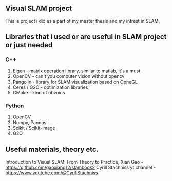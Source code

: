 ## Visual SLAM project 
This is project i did as a part of my master thesis and my intrest in SLAM. 

## Libraries that i used or are useful in SLAM project or just needed  
### C++ 
1. Eigen - matrix operation library, similar to matlab, it's a must 
2. OpenCV - can't you computer vision without opencv
3. Pangolin - library for SLAM visualization based on OpneGL 
4. Ceres / G2O - optimization libraries
5. CMake - kind of obvoius 

### Python 
1. OpenCV 
2. Numpy, Pandas 
3. Scikit / Scikit-image
4. G2O


## Useful materials, theory etc. 

Introduction to Visual SLAM: From Theory to Practice, Xian Gao - https://github.com/gaoxiang12/slambook2 
Cyrill Stachniss yt channel - https://www.youtube.com/@CyrillStachniss

